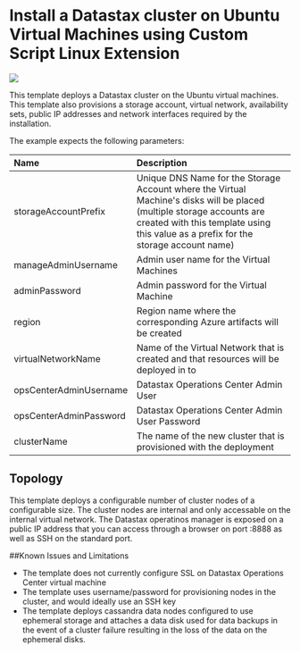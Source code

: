 # Install a Datastax cluster on Ubuntu Virtual Machines using Custom Script Linux Extension

<a href="https://azuredeploy.net/" target="_blank">
    <img src="http://azuredeploy.net/deploybutton.png"/>
</a>

This template deploys a Datastax cluster on the Ubuntu virtual machines. This template also provisions a storage account, virtual network, availability sets, public IP addresses and network interfaces required by the installation.

The example expects the following parameters:

| Name   | Description    |
|:--- |:---|
| storageAccountPrefix  | Unique DNS Name for the Storage Account where the Virtual Machine's disks will be placed (multiple storage accounts are created with this template using this value as a prefix for the storage account name) |
| manageAdminUsername  | Admin user name for the Virtual Machines  |
| adminPassword  | Admin password for the Virtual Machine  |
| region | Region name where the corresponding Azure artifacts will be created |
| virtualNetworkName | Name of the Virtual Network that is created and that resources will be deployed in to |
| opsCenterAdminUsername | Datastax Operations Center Admin User |
| opsCenterAdminPassword | Datastax Operations Center Admin User Password |
| clusterName | The name of the new cluster that is provisioned with the deployment |

Topology
--------

This template deploys a configurable number of cluster nodes of a configurable size.  The cluster nodes are internal and only accessable on the internal virtual network.  The Datastax operatinos manager is exposed on a public IP address that you can access through a browser on port :8888 as well as SSH on the standard port.

##Known Issues and Limitations
- The template does not currently configure SSL on Datastax Operations Center virtual machine
- The template uses username/password for provisioning nodes in the cluster, and would ideally use an SSH key
- The template deploys cassandra data nodes configured to use ephemeral storage and attaches a data disk used for data backups in the event of a cluster failure resulting in the loss of the data on the ephemeral disks.
